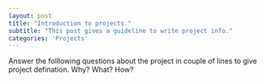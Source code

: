 ```yaml
---
layout: post
title: "Introduction to projects."
subtitle: "This post gives a guideline to write project info."
categories: 'Projects'
---
```

Answer the folllowing questions about the project in couple of lines to give project defination.
Why?
What?
How?